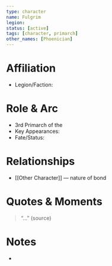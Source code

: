 ```yaml
---
type: character
name: Fulgrim
legion: 
status: [active]
tags: [character, primarch]
other_names: [Phoenician]
---
```

# Affiliation
- Legion/Faction: 

# Role & Arc
- 3rd Primarch of the
- Key Appearances:  
- Fate/Status:  

# Relationships
- [[Other Character]] — nature of bond

# Quotes & Moments
> “...” (source)

# Notes
-
